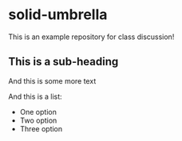 # solid-umbrella

This is an example repository for class discussion!

## This is a sub-heading

And this is some more text

And this is a list:
- One option
- Two option
- Three option
